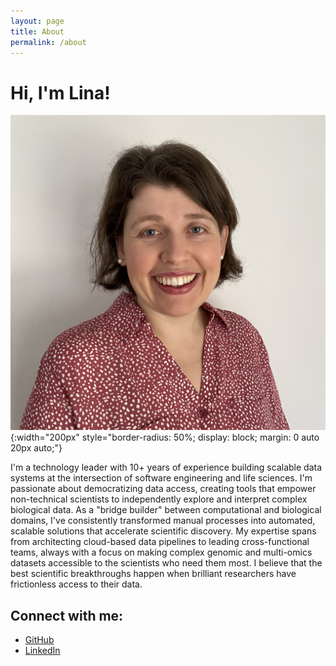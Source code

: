 ```yaml
---
layout: page
title: About
permalink: /about
---
```


# Hi, I'm Lina!

![Lina L Faller](/assets/images/general/headshot.jpg){:width="200px" style="border-radius: 50%; display: block; margin: 0 auto 20px auto;"}

I'm a technology leader with 10+ years of experience building scalable data systems at the intersection of software engineering and life sciences. I'm passionate about democratizing data access, creating tools that empower non-technical scientists to independently explore and interpret complex biological data. As a "bridge builder" between computational and biological domains, I've consistently transformed manual processes into automated, scalable solutions that accelerate scientific discovery. My expertise spans from architecting cloud-based data pipelines to leading cross-functional teams, always with a focus on making complex genomic and multi-omics datasets accessible to the scientists who need them most. I believe that the best scientific breakthroughs happen when brilliant researchers have frictionless access to their data.

## Connect with me:
- [GitHub](https://github.com/lfaller)
- [LinkedIn](https://linkedin.com/in/linafaller)
